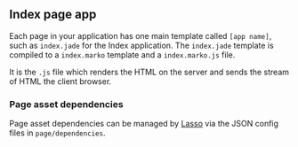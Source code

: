 Index page app
--------------

Each page in your application has one main template called `[app name]`, such as `index.jade` for the Index application. The `index.jade` template is compiled to a `index.marko` template and a `index.marko.js` file.

It is the `.js` file which renders the HTML on the server and sends the stream of HTML the client browser.

### Page asset dependencies

Page asset dependencies can be managed by [Lasso](https://github.com/lasso-js/lasso) via the JSON config files in `page/dependencies`.
